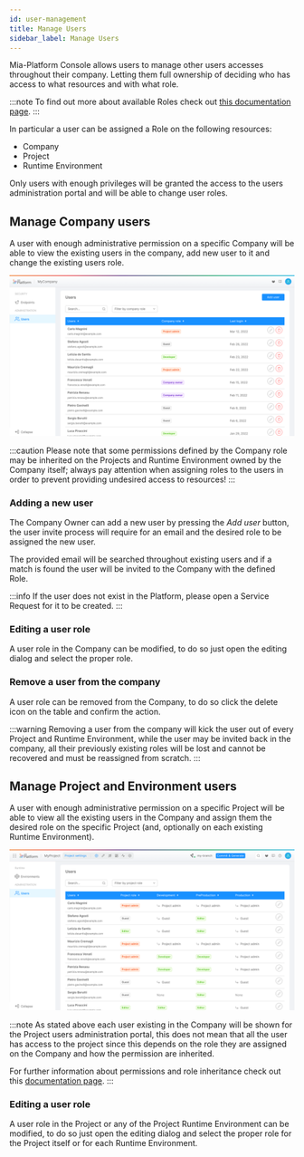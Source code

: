 ```yaml
---
id: user-management
title: Manage Users
sidebar_label: Manage Users
---
```


Mia-Platform Console allows users to manage other users accesses throughout their company. Letting them full ownership of deciding who has access to what resources and with what role.

:::note
To find out more about available Roles check out [this documentation page](../console-levels-and-permission-management).
:::

In particular a user can be assigned a Role on the following resources:

 * Company
 * Project
 * Runtime Environment

Only users with enough privileges will be granted the access to the users administration portal and will be able to change user roles.


## Manage Company users

A user with enough administrative permission on a specific Company will be able to view the existing users in the company, add new user to it and change the existing users role.

![](../img/user-management/company_admin_portal.png)

:::caution
Please note that some permissions defined by the Company role may be inherited on the Projects and Runtime Environment owned by the Company itself; always pay attention when assigning roles to the users in order to prevent providing undesired access to resources!
:::

### Adding a new user

The Company Owner can add a new user by pressing the _Add user_ button, the user invite process will require for an email and the desired role to be assigned the new user.

<!-- TODO: SCREENSHOT OF COMPANY ADD USER MODAL -->

The provided email will be searched throughout existing users and if a match is found the user will be invited to the Company with the defined Role.

:::info
If the user does not exist in the Platform, please open a Service Request for it to be created.
:::

### Editing a user role

A user role in the Company can be modified, to do so just open the editing dialog and select the proper role.

<!-- TODO: SCREENSHOT OF COMPANY EDIT USER MODAL -->

### Remove a user from the company

A user role can be removed from the Company, to do so click the delete icon on the table and confirm the action.

<!-- TODO: SCREENSHOT OF COMPANY DELETE USER MODAL -->


:::warning
Removing a user from the company will kick the user out of every Project and Runtime Environment, while the user may be invited back in 
the company, all their previously existing roles will be lost and cannot be recovered and must be reassigned from scratch.
:::

## Manage Project and Environment users

A user with enough administrative permission on a specific Project will be able to view all the existing users in the Company and assign them the desired role on the specific Project (and, optionally on each existing Runtime Environment).

![](../img/user-management/project_admin_portal.png)

:::note
As stated above each user existing in the Company will be shown for the Project users administration portal, this does not mean that all the user has access to the project since this depends on the role they are assigned on the Company and how the permission are inherited.

For further information about permissions and role inheritance check out this [documentation page](../console-levels-and-permission-management).
:::

### Editing a user role

A user role in the Project or any of the Project Runtime Environment can be modified, to do so just open the editing dialog and select the proper role for the Project itself or for each Runtime Environment.

<!-- TODO: SCREENSHOT OF COMPANY EDIT USER MODAL -->

